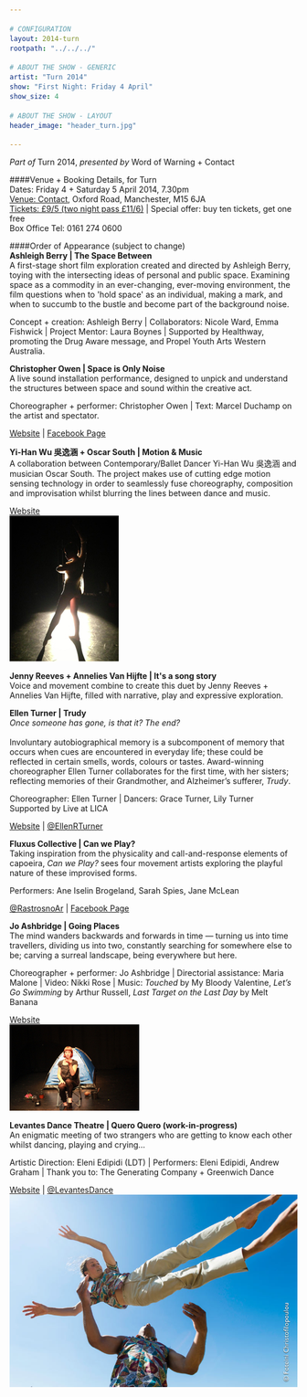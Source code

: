 ```yaml
---

# CONFIGURATION
layout: 2014-turn
rootpath: "../../../"

# ABOUT THE SHOW - GENERIC
artist: "Turn 2014"
show: "First Night: Friday 4 April"
show_size: 4

# ABOUT THE SHOW - LAYOUT
header_image: "header_turn.jpg"

---
```

*Part of* Turn 2014, *presented by* Word of Warning + Contact       
     
####Venue + Booking Details, for Turn        
Dates: Friday 4 + Saturday 5 April 2014, 7.30pm    
[Venue: Contact](http://contactmcr.com/visit/getting-here/), Oxford Road, Manchester, M15 6JA    
[Tickets: £9/5 (two night pass £11/6)](https://contactmcr.com/whats-on/13070-turn-2014/booking/) | Special offer: buy ten tickets, get one free    
Box Office Tel: 0161 274 0600    
        
####Order of Appearance (subject to change)      
**Ashleigh Berry | The Space Between**          
A first-stage short film exploration created and directed by Ashleigh Berry, toying with the intersecting ideas of personal and public space. Examining space as a commodity in an ever-changing, ever-moving environment, the film questions when to 'hold space' as an individual, making a mark, and when to succumb to the bustle and become part of the background noise.

Concept + creation: Ashleigh Berry | Collaborators: Nicole Ward, Emma Fishwick | Project Mentor: Laura Boynes | Supported by Healthway, promoting the Drug Aware message, and Propel Youth Arts Western Australia.        
          
**Christopher Owen | Space is Only Noise**           
A live sound installation performance, designed to unpick and understand the structures between space and sound within the creative act.       
        
Choreographer + performer: Christopher Owen | Text: Marcel Duchamp on the artist and spectator.       
         
[Website](http://percussivecustomerprojectsblog.wordpress.com) | [Facebook Page](http://www.facebook.com/pages/Percussive-Customer-Projects/294267203937911)
	      
**Yi-Han Wu 吳逸涵 + Oscar South | Motion & Music**        
A collaboration between Contemporary/Ballet Dancer Yi-Han Wu 吳逸涵 and musician Oscar South. The project makes use of cutting edge motion sensing technology in order to seamlessly fuse choreography, composition and improvisation whilst blurring the lines between dance and music.        
          
[Website](http://motionmusic.riseresolution.com)    
![Yi-Han Wu 吳逸涵 + Oscar South](YiHanWu3.jpg)    

**Jenny Reeves + Annelies Van Hijfte | It's a song story**        
Voice and movement combine to create this duet by Jenny Reeves + Annelies Van Hijfte, filled with narrative, play and expressive exploration.  
       
          
**Ellen Turner | Trudy**           
*Once someone has gone, is that it? The end?*       
         
Involuntary autobiographical memory is a subcomponent of memory that occurs when cues are encountered in everyday life; these could be reflected in certain smells, words, colours or tastes. Award-winning choreographer Ellen Turner collaborates for the first time, with her sisters; reflecting memories of their Grandmother, and Alzheimer’s sufferer, *Trudy*.     
        
Choreographer: Ellen Turner | Dancers: Grace Turner, Lily Turner      
Supported by Live at LICA      
      
[Website](http://ellenturner.webs.com) | [@EllenRTurner](http://twitter.com/EllenRTurner)     
        
**Fluxus Collective | Can we Play?**        
Taking inspiration from the physicality and call-and-response elements of capoeira, *Can we Play?* sees four movement artists exploring the playful nature of these improvised forms.     
          
Performers: Ane Iselin Brogeland, Sarah Spies, Jane McLean        
           
[@RastrosnoAr](http://twitter.com/RastrosnoAr) | [Facebook Page](http://www.facebook.com/janemcleandanceartist)
           
**Jo Ashbridge | Going Places**      
The mind wanders backwards and forwards in time — turning us into time travellers, dividing us into two, constantly searching for somewhere else to be; carving a surreal landscape, being everywhere but here.       
          
Choreographer + performer: Jo Ashbridge | Directorial assistance: Maria Malone | Video: Nikki Rose | Music: *Touched* by My Bloody Valentine, *Let’s Go Swimming* by Arthur Russell, *Last Target on the Last Day* by Melt Banana         
          
[Website](http://joashbridgedance.wordpress.com)       
![Jo Ashbridge](JoAshbridge1.jpg)    
  
**Levantes Dance Theatre | Quero Quero (work-in-progress)**        
An enigmatic meeting of two strangers who are getting to know each other whilst dancing, playing and crying…      
           
Artistic Direction: Eleni Edipidi (LDT) | Performers: Eleni Edipidi, Andrew Graham | Thank you to: The Generating Company + Greenwich Dance        
        
[Website](http://www.levantesdancetheatre.org) | [@LevantesDance](http://twitter.com/LevantesDance)    
![Levantes Dance Theatre](Levantes3.jpg)    
    
